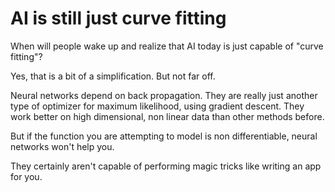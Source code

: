 # AI is still just curve fitting

<!--
ID: 1a140199-e0cf-4b5c-bcdb-7512cdd72219
Status: draft
Date: 2020-07-29T23:37:30
Modified: 2020-07-29T23:37:30
wp_id: 1749
-->

When will people wake up and realize that AI today is just capable of "curve fitting"?

Yes, that is a bit of a simplification. But not far off.

Neural networks depend on back propagation. They are really just another type of optimizer for maximum likelihood, using gradient descent. They work better on high dimensional, non linear data than other methods before.

But if the function you are attempting to model is non differentiable, neural networks won't help you.

They certainly aren't capable of performing magic tricks like writing an app for you.
